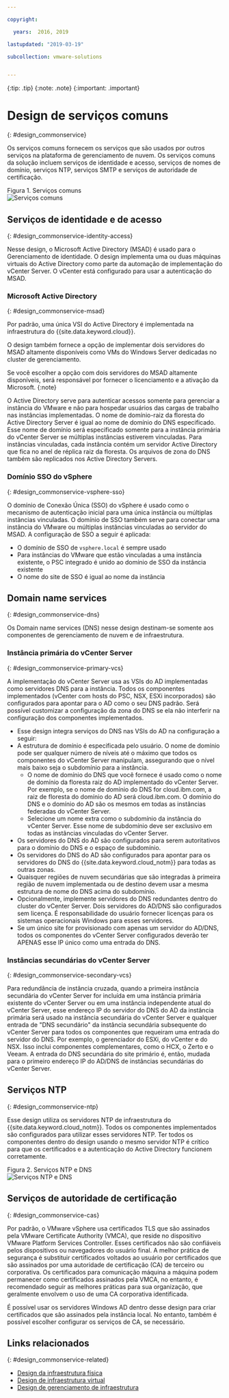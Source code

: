 ```yaml
---

copyright:

  years:  2016, 2019

lastupdated: "2019-03-19"

subcollection: vmware-solutions


---
```


{:tip: .tip}
{:note: .note}
{:important: .important}

# Design de serviços comuns
{: #design_commonservice}

Os serviços comuns fornecem os serviços que são usados por outros serviços na plataforma de gerenciamento de nuvem. Os serviços comuns da solução incluem serviços de identidade e acesso, serviços de nomes de domínio, serviços NTP, serviços SMTP e serviços de autoridade de certificação.

Figura 1. Serviços comuns</br>
![Serviços comuns](vcsv4radiagrams-ra-commonservices.svg)

## Serviços de identidade e de acesso
{: #design_commonservice-identity-access}

Nesse design, o Microsoft Active Directory (MSAD) é usado para o Gerenciamento de identidade. O design implementa uma ou duas máquinas virtuais do Active Directory como parte da automação de implementação do vCenter Server. O vCenter está configurado para usar a autenticação do MSAD.

### Microsoft Active Directory
{: #design_commonservice-msad}

Por padrão, uma única VSI do Active Directory é implementada na infraestrutura do {{site.data.keyword.cloud}}.

O design também fornece a opção de implementar dois servidores do MSAD altamente disponíveis como VMs do Windows Server dedicadas no cluster de gerenciamento.

Se você escolher a opção com dois servidores do MSAD altamente disponíveis, será responsável por fornecer o licenciamento e a ativação da Microsoft.
{:note}

O Active Directory serve para autenticar acessos somente para gerenciar a instância do VMware e não para hospedar usuários das cargas de trabalho nas instâncias implementadas. O nome de domínio-raiz da floresta do Active Directory Server é igual ao nome de domínio do DNS especificado. Esse nome de domínio será especificado somente para a instância primária do vCenter Server se múltiplas instâncias estiverem vinculadas. Para instâncias vinculadas, cada instância contém um servidor Active Directory que fica no anel de réplica raiz da floresta. Os arquivos de zona do DNS também são replicados nos Active Directory Servers.

### Domínio SSO do vSphere
{: #design_commonservice-vsphere-sso}

O domínio de Conexão Única (SSO) do vSphere é usado como o mecanismo de autenticação inicial para uma única instância ou múltiplas instâncias vinculadas. O domínio de SSO também serve para conectar uma instância do VMware ou múltiplas instâncias vinculadas ao servidor do MSAD. A configuração de SSO a seguir é aplicada:  
* O domínio de SSO de `vsphere.local` é sempre usado
* Para instâncias do VMware que estão vinculadas a uma instância existente, o PSC integrado é unido ao domínio de SSO da instância existente
* O nome do site de SSO é igual ao nome da instância

## Domain name services
{: #design_commonservice-dns}

Os Domain name services (DNS) nesse design destinam-se somente aos componentes de gerenciamento de nuvem e de infraestrutura.

### Instância primária do vCenter Server
{: #design_commonservice-primary-vcs}

A implementação do vCenter Server usa as VSIs do AD implementadas como servidores DNS para a instância. Todos os componentes
implementados (vCenter com hosts do PSC, NSX, ESXi incorporados) são configurados para apontar para o AD como o seu DNS padrão. Será possível customizar a configuração da zona
do DNS se ela não interferir na configuração dos componentes implementados.
- Esse design integra serviços do DNS nas VSIs do AD na configuração a seguir:
- A estrutura de domínio é especificada pelo usuário. O nome de domínio pode ser qualquer número de níveis até o máximo que todos os componentes do vCenter Server manipulam, assegurando que o nível mais baixo seja o subdomínio para a instância.
    - O nome de domínio do DNS que você fornece é usado como o nome de domínio da floresta raiz do AD implementado do vCenter Server. Por exemplo, se o nome de domínio do DNS for cloud.ibm.com, a raiz de floresta do domínio do AD será cloud.ibm.com. O domínio do DNS e o domínio do AD são os mesmos em todas as instâncias federadas do vCenter Server.
    - Selecione um nome extra como o subdomínio da instância do vCenter Server. Esse nome de subdomínio deve ser exclusivo em todas as instâncias vinculadas do vCenter Server.
- Os servidores do DNS do AD são configurados para serem autoritativos para o domínio do DNS e o espaço de subdomínio.
- Os servidores do DNS do AD são configurados para apontar para os servidores do DNS do {{site.data.keyword.cloud_notm}} para todas as outras zonas.
- Quaisquer regiões de nuvem secundárias que são integradas à primeira região de nuvem implementada ou de destino devem usar a mesma estrutura de nome do DNS acima do subdomínio.
- Opcionalmente, implemente servidores do DNS redundantes dentro do cluster do vCenter Server. Dois servidores do AD/DNS são configurados sem licença. É responsabilidade do usuário fornecer licenças para os sistemas operacionais Windows para esses servidores.
- Se um único site for provisionado com apenas um servidor do AD/DNS, todos os componentes do vCenter Server configurados deverão ter APENAS esse IP único como uma entrada do DNS.

### Instâncias secundárias do vCenter Server
{: #design_commonservice-secondary-vcs}

Para redundância de instância cruzada, quando a primeira instância secundária do vCenter Server for incluída em uma instância primária existente do vCenter Server ou em uma instância independente atual do vCenter Server, esse endereço IP do servidor do DNS do AD da instância primária será usado na instância secundária do vCenter Server e qualquer entrada de "DNS secundário" da instância secundária subsequente do vCenter Server para todos os componentes que requeiram uma entrada do servidor do DNS. Por exemplo, o gerenciador do ESXi, do vCenter e do NSX. Isso inclui componentes complementares, como o HCX, o Zerto e o Veeam. A entrada do DNS secundária do site primário é, então, mudada para o primeiro endereço IP do AD/DNS de instâncias secundárias do vCenter Server.

## Serviços NTP
{: #design_commonservice-ntp}

Esse design utiliza os servidores NTP de infraestrutura do {{site.data.keyword.cloud_notm}}. Todos os componentes implementados são configurados para utilizar esses servidores NTP. Ter todos os componentes dentro do design usando o mesmo servidor NTP é crítico para que os certificados e a autenticação do Active Directory funcionem corretamente.

Figura 2. Serviços NTP e DNS</br>
![Serviços NTP e DNS](vcsv4radiagrams-ra-servicesinterconnections.svg)

## Serviços de autoridade de certificação
{: #design_commonservice-cas}

Por padrão, o VMware vSphere usa certificados TLS que são assinados pela VMware Certificate Authority (VMCA), que reside no dispositivo VMware Platform Services Controller. Esses certificados não são confiáveis pelos dispositivos ou navegadores do usuário final. A melhor prática de segurança é substituir certificados voltados ao usuário por certificados que são assinados por uma autoridade de certificação (CA) de terceiro ou corporativa. Os certificados para comunicação máquina a máquina podem permanecer como certificados assinados pela VMCA, no entanto, é recomendado seguir as melhores práticas para sua organização, que geralmente envolvem o uso de uma CA corporativa identificada.

É possível usar os servidores Windows AD dentro desse design para criar certificados que são assinados pela instância local. No entanto, também é possível escolher configurar os serviços de CA, se necessário.

## Links relacionados
{: #design_commonservice-related}

* [ Design da infraestrutura física ](/docs/services/vmwaresolutions/archiref/solution?topic=vmware-solutions-design_physicalinfrastructure)
* [ Design de infraestrutura virtual ](/docs/services/vmwaresolutions/archiref/solution?topic=vmware-solutions-design_virtualinfrastructure)
* [Design de gerenciamento de infraestrutura](/docs/services/vmwaresolutions/archiref/solution?topic=vmware-solutions-design_infrastructuremgmt)
